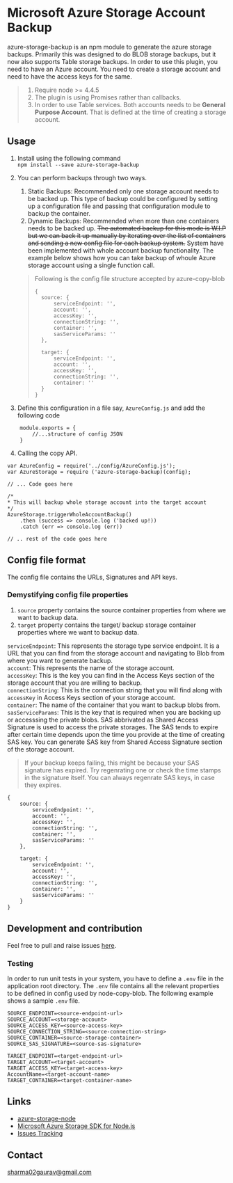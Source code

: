 # Microsoft Azure Storage Account Backup

azure-storage-backup is an npm module to generate the azure storage backups. Primarily this was designed to do BLOB storage backups, but it now also supports Table storage backups. In order to use this plugin, you need to have an Azure account. You need to create a storage account and need to have the access keys for the same. 

> 1. Require node >= 4.4.5
> 2. The plugin is using Promises rather than callbacks.
> 3. In order to use Table services. Both accounts needs to be <b>General Purpose Account</b>. That is defined at the time of creating a storage account.

## Usage
1. Install using the following command<br/>
`npm install --save azure-storage-backup`
2. You can perform backups through two ways.
	1. Static Backups: Recommended only one storage account needs to be backed up. This type of backup could be configured by setting up a configuration file and passing that configuration module to backup the container.
	2. Dynamic Backups: Recommended when more than one containers needs to be backed up. <strike>The automated backup for this mode is W.I.P but we can back it up manually by iterating over the list of containers and sending a new config file for each backup system.</strike> System have been implemented with whole account backup functionality. The example below shows how you can take backup of whoule Azure storage account using a single function call.
	
	> Following is the config file structure accepted by azure-copy-blob
	>```
	>{
	>	source: {
	>		serviceEndpoint: '',
	>		account: '',
	>		accessKey: '',
	>		connectionString: '',
	>		container: '',
	>		sasServiceParams: ''
	>	},
	>
	>	target: {
	>		serviceEndpoint: '',
	>		account: '',
	>		accessKey: '',
	>		connectionString: '',
	>		container: ''
	>	}
	>}
	>```
3. Define this configuration in a file say, `AzureConfig.js` and add the following code
```
	module.exports = {
		//...structure of config JSON
	}
```
4. Calling the copy API.
```
var AzureConfig = require('../config/AzureConfig.js');
var AzureStorage = require ('azure-storage-backup)(config);

// ... Code goes here

/*
* This will backup whole storage account into the target account
*/
AzureStorage.triggerWholeAccountBackup()
	.then (success => console.log ('backed up!))
	.catch (err => console.log (err))

// .. rest of the code goes here
```

## Config file format
The config file contains the URLs, Signatures and API keys.
### Demystifying config file properties
1. `source` property contains the source container properties from where we want to backup data. 
2. `target` property contains the target/ backup storage container properties where we want to backup data.

`serviceEndpoint`: This represents the storage type service endpoint. It is a URL that you can find from the storage account and navigating to Blob from where you want to generate backup.<br/>
`account`: This represents the name of the storage account.<br/>
`accessKey`: This is the key you can find in  the Access Keys section of the storage account that you are willing to backup.<br/>
`connectionString`: This is the connection string that you will find along with `accessKey` in Access Keys section of your storage account.<br/>
`container`: The name of the container that you want to backup blobs from.<br/>
`sasServiceParams`: This is the key that is required when you are backing up or accesssing the private blobs. SAS abbrivated as Shared Access Signature is used to access the private storages. The SAS tends to expire after certain time depends upon the time you provide at the time of creating SAS key. You can generate SAS key from Shared Access Signature section of the storage account. 
> If your backup keeps failing, this might be because your SAS signature has expired. Try regenrating one or check the time stamps in the signature itself. You can always regenrate SAS keys, in case they expires. 

```
{
	source: {
		serviceEndpoint: '',
		account: '',
		accessKey: '',
		connectionString: '',
		container: '',
		sasServiceParams: ''
	},

	target: {
		serviceEndpoint: '',
		account: '',
		accessKey: '',
		connectionString: '',
		container: '',
		sasServiceParams: ''
	}
}
```

## Development and contribution
Feel free to pull and raise issues [here](https://github.com/sharma02gaurav/azure-copy-blob/issues).
### Testing
In order to run unit tests in your system, you have to define a `.env` file in the application root directory. The `.env` file contains all the relevant properties to be defined in config used by node-copy-blob. The following example shows a sample `.env` file.
```
SOURCE_ENDPOINT=<source-endpoint-url> 
SOURCE_ACCOUNT=<storage-account>
SOURCE_ACCESS_KEY=<source-access-key>
SOURCE_CONNECTION_STRING=<source-connection-string>
SOURCE_CONTAINER=<source-storage-container>
SOURCE_SAS_SIGNATURE=<source-sas-signature>

TARGET_ENDPOINT=<target-endpoint-url>
TARGET_ACCOUNT=<target-account>
TARGET_ACCESS_KEY=<target-access-key>
AccountName=<target-account-name>
TARGET_CONTAINER=<target-container-name>

```

## Links
* [azure-storage-node](https://github.com/Azure/azure-storage-node)
* [Microsoft Azure Storage SDK for Node.js](http://azure.github.io/azure-storage-node/)
* [Issues Tracking](https://github.com/sharma02gaurav/azure-copy-blob/issues)


## Contact
[sharma02gaurav@gmail.com](mailto:sharma02gaurav@gmail.com)